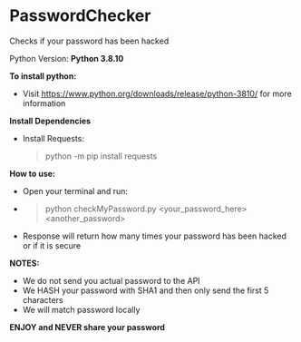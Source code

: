 # PasswordChecker
Checks if your password has been hacked

Python Version: **Python 3.8.10**

**To install python:**
  * Visit https://www.python.org/downloads/release/python-3810/ for more information

**Install Dependencies**
  * Install Requests:
    > python -m pip install requests

**How to use:**
  * Open your terminal and run: 
  * > python checkMyPassword.py <your_password_here> <another_password>
  * Response will return how many times your password has been hacked or if it is secure

**NOTES:**
  * We do not send you actual password to the API
  * We HASH your password with SHA1 and then only send the first 5 characters
  * We will match password locally

**ENJOY and NEVER share your password**
